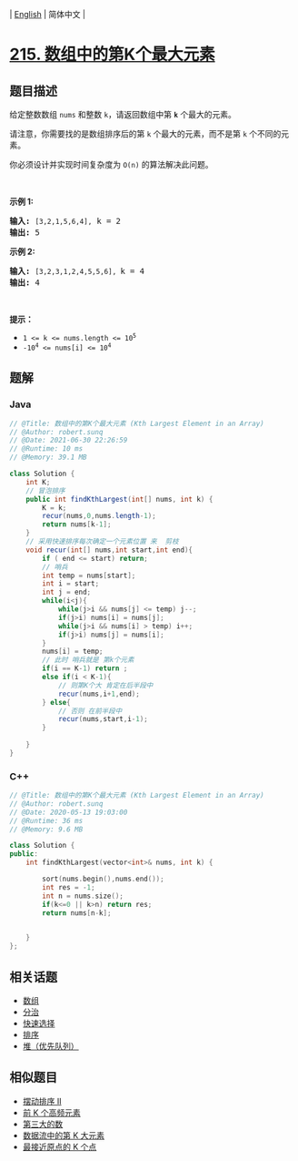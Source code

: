 
| [English](README_EN.md) | 简体中文 |

# [215. 数组中的第K个最大元素](https://leetcode.cn//problems/kth-largest-element-in-an-array/)

## 题目描述

<p>给定整数数组 <code>nums</code> 和整数 <code>k</code>，请返回数组中第 <code><strong>k</strong></code> 个最大的元素。</p>

<p>请注意，你需要找的是数组排序后的第 <code>k</code> 个最大的元素，而不是第 <code>k</code> 个不同的元素。</p>

<p>你必须设计并实现时间复杂度为 <code>O(n)</code> 的算法解决此问题。</p>

<p>&nbsp;</p>

<p><strong>示例 1:</strong></p>

<pre>
<strong>输入:</strong> <code>[3,2,1,5,6,4],</code> k = 2
<strong>输出:</strong> 5
</pre>

<p><strong>示例&nbsp;2:</strong></p>

<pre>
<strong>输入:</strong> <code>[3,2,3,1,2,4,5,5,6], </code>k = 4
<strong>输出:</strong> 4</pre>

<p>&nbsp;</p>

<p><strong>提示： </strong></p>

<ul>
	<li><code>1 &lt;= k &lt;= nums.length &lt;= 10<sup>5</sup></code></li>
	<li><code>-10<sup>4</sup>&nbsp;&lt;= nums[i] &lt;= 10<sup>4</sup></code></li>
</ul>


## 题解


### Java

```Java
// @Title: 数组中的第K个最大元素 (Kth Largest Element in an Array)
// @Author: robert.sunq
// @Date: 2021-06-30 22:26:59
// @Runtime: 10 ms
// @Memory: 39.1 MB

class Solution {
    int K;
    // 冒泡排序
    public int findKthLargest(int[] nums, int k) {
        K = k;
        recur(nums,0,nums.length-1);
        return nums[k-1];
    }
    // 采用快速排序每次确定一个元素位置 来  剪枝
    void recur(int[] nums,int start,int end){
        if ( end <= start) return;
        // 哨兵
        int temp = nums[start];
        int i = start;
        int j = end;
        while(i<j){
            while(j>i && nums[j] <= temp) j--;
            if(j>i) nums[i] = nums[j];
            while(j>i && nums[i] > temp) i++;
            if(j>i) nums[j] = nums[i];
        }
        nums[i] = temp;
        // 此时 哨兵就是 第k个元素
        if(i == K-1) return ;
        else if(i < K-1){
            // 则第K个大 肯定在后半段中
            recur(nums,i+1,end);
        } else{
            // 否则 在前半段中
            recur(nums,start,i-1);
        }
        
    }
}
```



### C++

```C++
// @Title: 数组中的第K个最大元素 (Kth Largest Element in an Array)
// @Author: robert.sunq
// @Date: 2020-05-13 19:03:00
// @Runtime: 36 ms
// @Memory: 9.6 MB

class Solution {
public:
    int findKthLargest(vector<int>& nums, int k) {

        sort(nums.begin(),nums.end());
        int res = -1;
        int n = nums.size();
        if(k<=0 || k>n) return res;
        return nums[n-k];
        

    }
};
```



## 相关话题

- [数组](https://leetcode.cn//tag/array)
- [分治](https://leetcode.cn//tag/divide-and-conquer)
- [快速选择](https://leetcode.cn//tag/quickselect)
- [排序](https://leetcode.cn//tag/sorting)
- [堆（优先队列）](https://leetcode.cn//tag/heap-priority-queue)

## 相似题目


- [摆动排序 II](../wiggle-sort-ii/README.md)
- [前 K 个高频元素](../top-k-frequent-elements/README.md)
- [第三大的数](../third-maximum-number/README.md)
- [数据流中的第 K 大元素](../kth-largest-element-in-a-stream/README.md)
- [最接近原点的 K 个点](../k-closest-points-to-origin/README.md)
